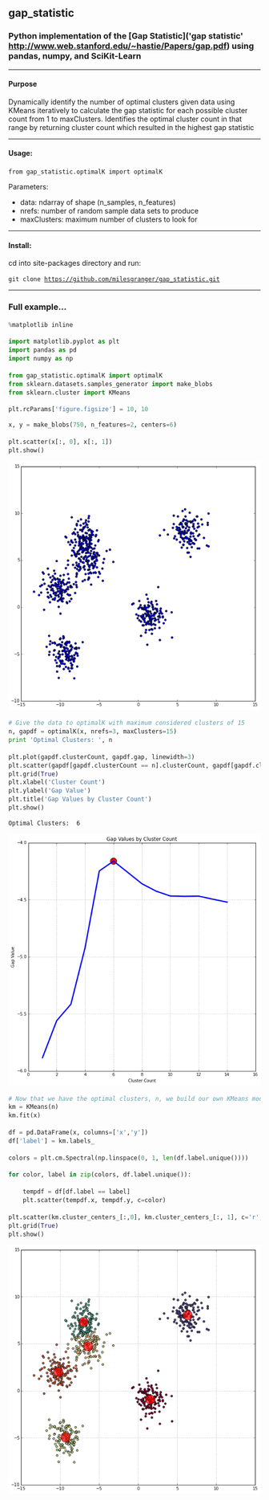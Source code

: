 
## gap_statistic
### Python implementation of the [Gap Statistic]('gap statistic' http://www.web.stanford.edu/~hastie/Papers/gap.pdf) using pandas, numpy, and SciKit-Learn

---
#### Purpose
Dynamically identify the number of optimal clusters given data using KMeans iteratively to calculate the gap statistic for each possible cluster count from 1 to maxClusters. Identifies the optimal cluster count in that range by returning cluster count which resulted in the highest gap statistic

---

#### Usage:

<p><code>from gap_statistic.optimalK import optimalK</code></p>

Parameters:
- data: ndarray of shape (n_samples, n_features)
- nrefs: number of random sample data sets to produce
- maxClusters: maximum number of clusters to look for

---
#### Install:

cd into site-packages directory and run: <p><code>git clone https://github.com/milesgranger/gap_statistic.git</code></p>

---

### Full example...


```python
%matplotlib inline

import matplotlib.pyplot as plt
import pandas as pd
import numpy as np

from gap_statistic.optimalK import optimalK
from sklearn.datasets.samples_generator import make_blobs
from sklearn.cluster import KMeans

plt.rcParams['figure.figsize'] = 10, 10
```


```python
x, y = make_blobs(750, n_features=2, centers=6)

plt.scatter(x[:, 0], x[:, 1])
plt.show()
```


![png](output_2_0.png)



```python
# Give the data to optimalK with maximum considered clusters of 15
n, gapdf = optimalK(x, nrefs=3, maxClusters=15)
print 'Optimal Clusters: ', n

plt.plot(gapdf.clusterCount, gapdf.gap, linewidth=3)
plt.scatter(gapdf[gapdf.clusterCount == n].clusterCount, gapdf[gapdf.clusterCount == n].gap, s=250, c='r')
plt.grid(True)
plt.xlabel('Cluster Count')
plt.ylabel('Gap Value')
plt.title('Gap Values by Cluster Count')
plt.show()
```

    Optimal Clusters:  6



![png](output_3_1.png)



```python
# Now that we have the optimal clusters, n, we build our own KMeans model...
km = KMeans(n)
km.fit(x)

df = pd.DataFrame(x, columns=['x','y'])
df['label'] = km.labels_

colors = plt.cm.Spectral(np.linspace(0, 1, len(df.label.unique())))

for color, label in zip(colors, df.label.unique()):
    
    tempdf = df[df.label == label]
    plt.scatter(tempdf.x, tempdf.y, c=color)
    
plt.scatter(km.cluster_centers_[:,0], km.cluster_centers_[:, 1], c='r', s=500, alpha=0.7, )
plt.grid(True)
plt.show()
```


![png](output_4_0.png)



```python

```
